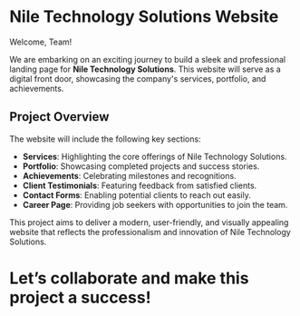 # Nile Technology Solutions Website

Welcome, Team!

We are embarking on an exciting journey to build a sleek and professional landing page for **Nile Technology Solutions**. This website will serve as a digital front door, showcasing the company's services, portfolio, and achievements. 

## Project Overview

The website will include the following key sections:
- **Services**: Highlighting the core offerings of Nile Technology Solutions.
- **Portfolio**: Showcasing completed projects and success stories.
- **Achievements**: Celebrating milestones and recognitions.
- **Client Testimonials**: Featuring feedback from satisfied clients.
- **Contact Forms**: Enabling potential clients to reach out easily.
- **Career Page**: Providing job seekers with opportunities to join the team.

This project aims to deliver a modern, user-friendly, and visually appealing website that reflects the professionalism and innovation of Nile Technology Solutions.

Let’s collaborate and make this project a success!
=======

